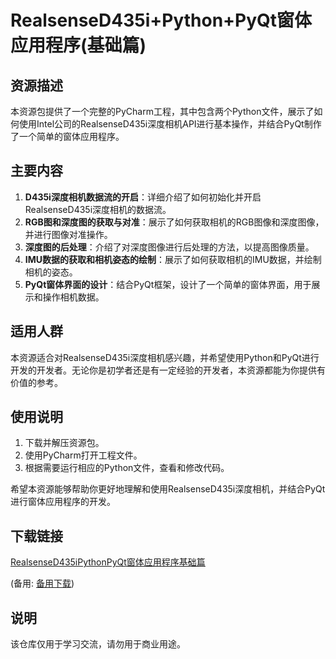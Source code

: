 # RealsenseD435i+Python+PyQt窗体应用程序(基础篇)

## 资源描述

本资源包提供了一个完整的PyCharm工程，其中包含两个Python文件，展示了如何使用Intel公司的RealsenseD435i深度相机API进行基本操作，并结合PyQt制作了一个简单的窗体应用程序。

## 主要内容

1. **D435i深度相机数据流的开启**：详细介绍了如何初始化并开启RealsenseD435i深度相机的数据流。
2. **RGB图和深度图的获取与对准**：展示了如何获取相机的RGB图像和深度图像，并进行图像对准操作。
3. **深度图的后处理**：介绍了对深度图像进行后处理的方法，以提高图像质量。
4. **IMU数据的获取和相机姿态的绘制**：展示了如何获取相机的IMU数据，并绘制相机的姿态。
5. **PyQt窗体界面的设计**：结合PyQt框架，设计了一个简单的窗体界面，用于展示和操作相机数据。

## 适用人群

本资源适合对RealsenseD435i深度相机感兴趣，并希望使用Python和PyQt进行开发的开发者。无论你是初学者还是有一定经验的开发者，本资源都能为你提供有价值的参考。

## 使用说明

1. 下载并解压资源包。
2. 使用PyCharm打开工程文件。
3. 根据需要运行相应的Python文件，查看和修改代码。

希望本资源能够帮助你更好地理解和使用RealsenseD435i深度相机，并结合PyQt进行窗体应用程序的开发。

## 下载链接
[RealsenseD435iPythonPyQt窗体应用程序基础篇](https://pan.quark.cn/s/ae1dc0d35cc3) 

(备用: [备用下载](https://pan.baidu.com/s/1PG8IG7L-mQEgnmJdruy90w?pwd=1234))

## 说明

该仓库仅用于学习交流，请勿用于商业用途。

